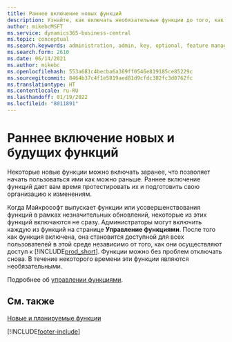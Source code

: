```yaml
---
title: Раннее включение новых функций
description: Узнайте, как включать необязательные функции до того, как они станут обязательными.
author: mikebcMSFT
ms.service: dynamics365-business-central
ms.topic: conceptual
ms.search.keywords: administration, admin, key, optional, feature management, early access, preview
ms.search.form: 2610
ms.date: 06/14/2021
ms.author: mikebc
ms.openlocfilehash: 553a681c4becba6a369ff0546e819185ce85229c
ms.sourcegitcommit: 8464b37c4f1e5819aed81d9cfdc382fc3d0762fc
ms.translationtype: HT
ms.contentlocale: ru-RU
ms.lasthandoff: 01/19/2022
ms.locfileid: "8011891"
---
```

# <a name="enabling-new-and-upcoming-features-ahead-of-time"></a>Раннее включение новых и будущих функций

Некоторые новые функции можно включать заранее, что позволяет начать пользоваться ими как можно раньше. Раннее включение функций дает вам время протестировать их и подготовить свою организацию к изменениям.

Когда Майкрософт выпускает функции или усовершенствования функций в рамках незначительных обновлений, некоторые из этих функций включаются не сразу. Администраторы могут включить каждую из функций на странице **Управление функциями**. После того как функция включена, она становится доступной для всех пользователей в этой среде независимо от того, как они осуществляют доступ к [!INCLUDE[prod_short](includes/prod_short.md)]. Функции можно без проблем отключать снова. В течение некоторого времени эти функции являются необязательными.

Подробнее об [управлении функциями](/dynamics365/business-central/dev-itpro/administration/feature-management).  

## <a name="see-also"></a>См. также

[Новые и планируемые функции](/dynamics365-release-plan/2021wave1/)  


[!INCLUDE[footer-include](includes/footer-banner.md)]